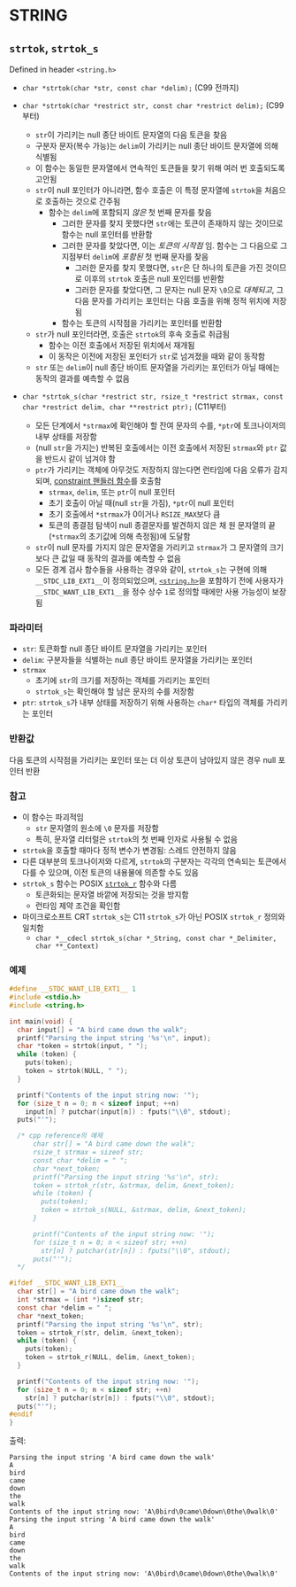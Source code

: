 # STRING

## `strtok`, `strtok_s`

Defined in header `<string.h>`

- `char *strtok(char *str, const char *delim);` (C99 전까지)
- `char *strtok(char *restrict str, const char *restrict delim);` (C99부터)

  - `str`이 가리키는 null 종단 바이트 문자열의 다음 토큰을 찾음
  - 구분자 문자(복수 가능)는 `delim`이 가리키는 null 종단 바이트 문자열에 의해 식별됨
  - 이 함수는 동일한 문자열에서 연속적인 토큰들을 찾기 위해 여러 번 호출되도록 고안됨
  - `str`이 null 포인터가 아니라면, 함수 호출은 이 특정 문자열에 `strtok`을 처음으로 호출하는 것으로 간주됨
    - 함수는 `delim`에 포함되지 *않은* 첫 번째 문자를 찾음
      - 그러한 문자를 찾지 못했다면 `str`에는 토큰이 존재하지 않는 것이므로 함수는 null 포인터를 반환함
      - 그러한 문자를 찾았다면, 이는 *토큰의 시작점* 임. 함수는 그 다음으로 그 지점부터 `delim`에 *포함된* 첫 번째 문자를 찾음
        - 그러한 문자를 찾지 못했다면, `str`은 단 하나의 토큰을 가진 것이므로 이후의 `strtok` 호출은 null 포인터를 반환함
        - 그러한 문자를 찾았다면, 그 문자는 null 문자 `\0`으로 *대체되고*, 그 다음 문자를 가리키는 포인터는 다음 호출을 위해 정적 위치에 저장됨
      - 함수는 토큰의 시작점을 가리키는 포인터를 반환함
  - `str`가 null 포인터라면, 호출은 `strtok`의 후속 호출로 취급됨
    - 함수는 이전 호출에서 저장된 위치에서 재개됨
    - 이 동작은 이전에 저장된 포인터가 `str`로 넘겨졌을 때와 같이 동작함
  - `str` 또는 `delim`이 null 종단 바이트 문자열을 가리키는 포인터가 아닐 때에는 동작의 결과를 예측할 수 없음

- `char *strtok_s(char *restrict str, rsize_t *restrict strmax, const char *restrict delim, char **restrict ptr);` (C11부터)

  - 모든 단계에서 `*strmax`에 확인해야 할 잔여 문자의 수를, `*ptr`에 토크나이저의 내부 상태를 저장함
  - (null `str`을 가지는) 반복된 호출에서는 이전 호출에서 저장된 `strmax`와 `ptr` 값을 반드시 같이 넘겨야 함
  - `ptr`가 가리키는 객체에 아무것도 저장하지 않는다면 런타임에 다음 오류가 감지되며, [constraint 핸들러 함수](https://en.cppreference.com/w/c/error/set_constraint_handler_s)를 호출함
    - `strmax`, `delim`, 또는 `ptr`이 null 포인터
    - 초기 호출이 아닐 때(null `str`을 가짐), `*ptr`이 null 포인터
    - 초기 호출에서 `*strmax`가 0이거나 `RSIZE_MAX`보다 큼
    - 토큰의 종결점 탐색이 null 종결문자를 발견하지 않은 채 원 문자열의 끝(`*strmax`의 초기값에 의해 측정됨)에 도달함
  - `str`이 null 문자를 가지지 않은 문자열을 가리키고 `strmax`가 그 문자열의 크기보다 큰 값일 때 동작의 결과를 예측할 수 없음
  - 모든 경계 검사 함수들을 사용하는 경우와 같이, `strtok_s`는 구현에 의해 `__STDC_LIB_EXT1__`이 정의되었으며, [`<string.h>`](https://en.cppreference.com/w/c/string/byte)을 포함하기 전에 사용자가 `__STDC_WANT_LIB_EXT1__`을 정수 상수 `1`로 정의할 때에만 사용 가능성이 보장됨

### 파라미터

- `str`: 토큰화할 null 종단 바이트 문자열을 가리키는 포인터
- `delim`: 구분자들을 식별하는 null 종단 바이트 문자열을 가리키는 포인터
- `strmax`
  - 초기에 `str`의 크기를 저장하는 객체를 가리키는 포인터
  - `strtok_s`는 확인해야 할 남은 문자의 수를 저장함
- `ptr`: `strtok_s`가 내부 상태를 저장하기 위해 사용하는 `char*` 타입의 객체를 가리키는 포인터

### 반환값

다음 토큰의 시작점을 가리키는 포인터 또는 더 이상 토큰이 남아있지 않은 경우 null 포인터 반환

### 참고

- 이 함수는 파괴적임
  - `str` 문자열의 원소에 `\0` 문자를 저장함
  - 특히, 문자열 리터럴은 `strtok`의 첫 번째 인자로 사용될 수 없음
- `strtok`을 호출할 때마다 정적 변수가 변경됨: 스레드 안전하지 않음
- 다른 대부분의 토크나이저와 다르게, `strtok`의 구분자는 각각의 연속되는 토큰에서 다를 수 있으며, 이전 토큰의 내용물에 의존할 수도 있음
- `strtok_s` 함수는 POSIX [`strtok_r`](http://pubs.opengroup.org/onlinepubs/9699919799/functions/strtok.html) 함수와 다름
  - 토큰화되는 문자열 바깥에 저장되는 것을 방지함
  - 런타임 제약 조건을 확인함
- 마이크로소프트 CRT `strtok_s`는 C11 `strtok_s`가 아닌 POSIX `strtok_r` 정의와 일치함
  - `char *__cdecl strtok_s(char *_String, const char *_Delimiter, char **_Context)`

### 예제

```c
#define __STDC_WANT_LIB_EXT1__ 1
#include <stdio.h>
#include <string.h>

int main(void) {
  char input[] = "A bird came down the walk";
  printf("Parsing the input string '%s'\n", input);
  char *token = strtok(input, " ");
  while (token) {
    puts(token);
    token = strtok(NULL, " ");
  }

  printf("Contents of the input string now: '");
  for (size_t n = 0; n < sizeof input; ++n)
    input[n] ? putchar(input[n]) : fputs("\\0", stdout);
  puts("'");

  /* cpp reference의 예제
      char str[] = "A bird came down the walk";
      rsize_t strmax = sizeof str;
      const char *delim = " ";
      char *next_token;
      printf("Parsing the input string '%s'\n", str);
      token = strtok_r(str, &strmax, delim, &next_token);
      while (token) {
        puts(token);
        token = strtok_s(NULL, &strmax, delim, &next_token);
      }

      printf("Contents of the input string now: '");
      for (size_t n = 0; n < sizeof str; ++n)
        str[n] ? putchar(str[n]) : fputs("\\0", stdout);
      puts("'");
  */

#ifdef __STDC_WANT_LIB_EXT1__
  char str[] = "A bird came down the walk";
  int *strmax = (int *)sizeof str;
  const char *delim = " ";
  char *next_token;
  printf("Parsing the input string '%s'\n", str);
  token = strtok_r(str, delim, &next_token);
  while (token) {
    puts(token);
    token = strtok_r(NULL, delim, &next_token);
  }

  printf("Contents of the input string now: '");
  for (size_t n = 0; n < sizeof str; ++n)
    str[n] ? putchar(str[n]) : fputs("\\0", stdout);
  puts("'");
#endif
}
```

출력:

```text
Parsing the input string 'A bird came down the walk'
A
bird
came
down
the
walk
Contents of the input string now: 'A\0bird\0came\0down\0the\0walk\0'
Parsing the input string 'A bird came down the walk'
A
bird
came
down
the
walk
Contents of the input string now: 'A\0bird\0came\0down\0the\0walk\0'
```
